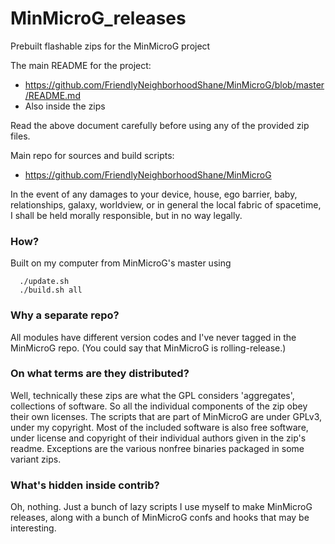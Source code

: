 # MinMicroG_releases
Prebuilt flashable zips for the MinMicroG project

The main README for the project:
 - https://github.com/FriendlyNeighborhoodShane/MinMicroG/blob/master/README.md
 - Also inside the zips

Read the above document carefully before using any of the provided zip files.

Main repo for sources and build scripts:
 - https://github.com/FriendlyNeighborhoodShane/MinMicroG

In the event of any damages to your device, house, ego barrier, baby,
relationships, galaxy, worldview, or in general the local fabric of
spacetime, I shall be held morally responsible, but in no way legally.

### How?
Built on my computer from MinMicroG's master using
```
  ./update.sh
  ./build.sh all
```

### Why a separate repo?
All modules have different version codes and I've never tagged in the
MinMicroG repo. (You could say that MinMicroG is rolling-release.)

### On what terms are they distributed?
Well, technically these zips are what the GPL considers 'aggregates',
collections of software. So all the individual components of the zip obey
their own licenses. The scripts that are part of MinMicroG are under GPLv3,
under my copyright. Most of the included software is also free software,
under license and copyright of their individual authors given in the zip's
readme. Exceptions are the various nonfree binaries packaged in some variant
zips.

### What's hidden inside contrib?
Oh, nothing. Just a bunch of lazy scripts I use myself to make MinMicroG releases,
along with a bunch of MinMicroG confs and hooks that may be interesting.
